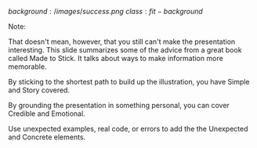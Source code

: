 $background:/images/success.png$
$class:fit-background$

Note: 

That doesn't mean, however, that you still can't make the presentation interesting. This slide summarizes some of the advice from a great book called Made to Stick. It talks about ways to make information more memorable.

By sticking to the shortest path to build up the illustration, you have Simple and Story covered.

By grounding the presentation in something personal, you can cover Credible and Emotional.

Use unexpected examples, real code, or errors to add the the Unexpected and Concrete elements.
